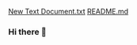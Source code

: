 [New Text Document.txt](https://github.com/shaiksb/shaiksb/files/6832973/New.Text.Document.txt)
[README.md](https://github.com/shaiksb/shaiksb/files/6831541/README.md)
### Hi there 👋

<!--
**shaiksb/shaiksb** is a ✨ _special_ ✨ repository because its `README.md` (this file) appears on your GitHub profile.

Here are some ideas to get you started:[CMakeLists.txt](https://github.com/shaiksb/shaiksb/files/6831555/CMakeLists.txt)


- 🔭 I’m currently working on ...
- 🌱 I’m currently learning ...
- 👯 I’m looking to collaborate on ...
- 🤔 I’m looking for help with ...
- 💬 Ask me about ...
- 📫 How to reach me: ...
- 😄 Pronouns: ...
- ⚡ Fun fact: ...
-->
